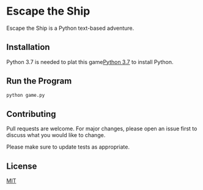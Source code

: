 # Escape the Ship

Escape the Ship is a Python text-based adventure.

## Installation

Python 3.7 is needed to plat this game[Python 3.7](https://www.python.org/downloads/) to install Python.


## Run the Program

```python
python game.py
```

## Contributing
Pull requests are welcome. For major changes, please open an issue first to discuss what you would like to change.

Please make sure to update tests as appropriate.

## License
[MIT](https://choosealicense.com/licenses/mit/)
